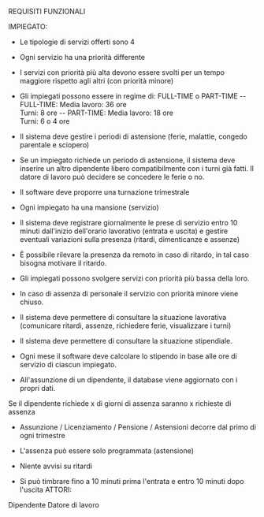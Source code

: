 REQUISITI FUNZIONALI

IMPIEGATO:

* Le tipologie di servizi offerti sono 4

* Ogni servizio ha una priorità differente

* I servizi con priorità più alta devono essere svolti per un tempo maggiore rispetto agli altri 
  (con priorità minore)

* Gli impiegati possono essere in regime di: FULL-TIME o PART-TIME
    -- FULL-TIME: 
         Media lavoro: 36 ore  
         Turni: 8 ore
    -- PART-TIME: 
         Media lavoro: 18 ore  
         Turni: 6 o 4 ore

* Il sistema deve gestire i periodi di astensione (ferie, malattie, congedo parentale e sciopero)

* Se un impiegato richiede un periodo di astensione, il sistema deve inserire un altro dipendente libero compatibilmente
  con i turni già fatti. Il datore di lavoro può decidere se concedere le ferie o no.

* Il software deve proporre una turnazione trimestrale 

* Ogni impiegato ha una mansione (servizio)

* Il sistema deve registrare giornalmente le prese di servizio entro 10 minuti dall'inizio dell'orario lavorativo
 (entrata e uscita) e gestire eventuali variazioni sulla presenza (ritardi, dimenticanze e assenze) 

* È possibile rilevare la presenza da remoto in caso di ritardo, in tal caso bisogna motivare il ritardo.

* Gli impiegati possono svolgere servizi con priorità più bassa della loro.

* In caso di assenza di personale il servizio con priorità minore viene chiuso.

* Il sistema deve permettere di consultare la situazione lavorativa (comunicare ritardi, assenze, richiedere ferie, visualizzare i turni)

* Il sistema deve permettere di consultare la situazione stipendiale.

* Ogni mese il software deve calcolare lo stipendo in base alle ore di servizio di ciascun impiegato.

* All'assunzione di un dipendente, il database viene aggiornato con i propri dati.

Se il dipendente richiede x di giorni di assenza saranno x richieste di assenza 

* Assunzione / Licenziamento / Pensione / Astensioni decorre dal primo di ogni trimestre

* L'assenza può essere solo programmata (astensione)

* Niente avvisi su ritardi 
  
* Si può timbrare fino a 10 minuti prima l'entrata e entro 10 minuti dopo l'uscita
ATTORI:

Dipendente 
Datore di lavoro
